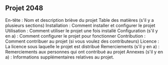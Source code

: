 ## Projet 2048

En-tête : Nom et description briève du projet
Table des matières (s'il y a plusieurs sections)
Installation : Comment installer et configurer le projet
Utilisation : Comment utiliser le projet une fois installé
Configuration (s'il y en a) : Comment configurer le projet pour fonctionner
Contribution : Comment contribuer au projet (si vous voulez des contributeurs)
Licence : La licence sous laquelle le projet est distribué
Remerciements (s'il y en a) : Remerciements aux personnes qui ont contribué au projet
Annexes (s'il y en a) : Informations supplémentaires relatives au projet.
